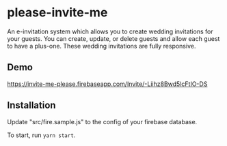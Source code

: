 # please-invite-me
An e-invitation system which allows you to create wedding invitations for your guests. You can create, update, or delete guests
and allow each guest to have a plus-one. These wedding invitations are fully responsive. 

## Demo
https://invite-me-please.firebaseapp.com/Invite/-Liihz8Bwd5lcFtIO-DS

## Installation
Update "src/fire.sample.js" to the config of your firebase database.

To start, run <code>yarn start</code>.
